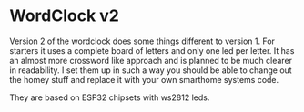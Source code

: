 # WordClock v2
Version 2 of the wordclock does some things different to version 1. For starters it uses a complete board of letters and only one led per letter. It has an almost more crossword like approach and is planned to be much clearer in readability. I set them up in such a way you should be able to change out the homey stuff and replace it with your own smarthome systems code. 

They are based on ESP32 chipsets with ws2812 leds.